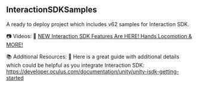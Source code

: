 ## InteractionSDKSamples

A ready to deploy project which includes v62 samples for Interaction SDK.

📷 Videos:
📌 [NEW Interaction SDK Features Are HERE! Hands Locomotion & MORE!](https://youtu.be/Rbdyr-qQqV0)

📚 Additional Resources:
📌 Here is a great guide with additional details which could be helpful as you integrate Interaction SDK: https://developer.oculus.com/documentation/unity/unity-isdk-getting-started
